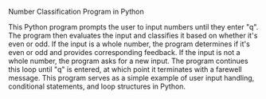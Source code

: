 Number Classification Program in Python

This Python program prompts the user to input numbers until they enter "q". The program then evaluates the input and classifies it based on whether it's even or odd. If the input is a whole number, the program determines if it's even or odd and provides corresponding feedback. If the input is not a whole number, the program asks for a new input. The program continues this loop until "q" is entered, at which point it terminates with a farewell message. This program serves as a simple example of user input handling, conditional statements, and loop structures in Python.